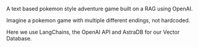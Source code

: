 A text based pokemon style adventure game built on a RAG using OpenAI.

Imagine a pokemon game with multiple different endings, not hardcoded.

Here we use LangChains, the OpenAI API and AstraDB for our Vector Database.